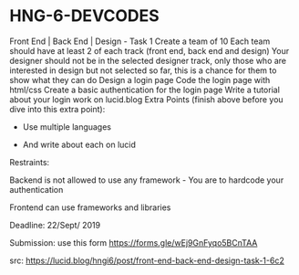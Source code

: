 # HNG-6-DEVCODES

Front End | Back End | Design - Task 1
Create a team of 10
Each team should have at least 2 of each track (front end, back end and design)
Your designer should not be in the selected designer track, only those who are interested in design but not selected so far, this is a chance for them to show what they can do
Design a login page
Code the login page with html/css
Create a basic authentication for the login page
Write a tutorial about your login work on lucid.blog
Extra Points (finish above before you dive into this extra point):

* Use multiple languages

* And write about each on lucid

Restraints:

Backend is not allowed to use any framework - You are to hardcode your authentication

Frontend can use frameworks and libraries

Deadline: 22/Sept/ 2019

Submission: use this form https://forms.gle/wEj9GnFyqo5BCnTAA

src: https://lucid.blog/hngi6/post/front-end-back-end-design-task-1-6c2 
